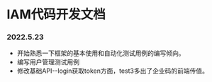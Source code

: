 # IAM代码开发文档
### 2022.5.23
- 开始熟悉一下框架的基本使用和自动化测试用例的编写倾向。
- 编写用户管理测试用例
- 修改基础API--login获取token方面，test3多出了企业码的前端传值。